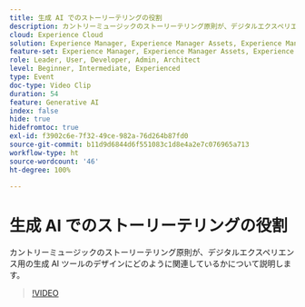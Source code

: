 ```yaml
---
title: 生成 AI でのストーリーテリングの役割
description: カントリーミュージックのストーリーテリング原則が、デジタルエクスペリエンス用の生成 AI ツールのデザインにどのように関連しているかについて説明します。
cloud: Experience Cloud
solution: Experience Manager, Experience Manager Assets, Experience Manager Forms, Experience Manager Sites, Sensei
feature-set: Experience Manager, Experience Manager Assets, Experience Manager Forms, Experience Manager Sites
role: Leader, User, Developer, Admin, Architect
level: Beginner, Intermediate, Experienced
type: Event
doc-type: Video Clip
duration: 54
feature: Generative AI
index: false
hide: true
hidefromtoc: true
exl-id: f3902c6e-7f32-49ce-982a-76d264b87fd0
source-git-commit: b11d9d6844d6f551083c1d8e4a2e7c076965a713
workflow-type: ht
source-wordcount: '46'
ht-degree: 100%

---
```


# 生成 AI でのストーリーテリングの役割

カントリーミュージックのストーリーテリング原則が、デジタルエクスペリエンス用の生成 AI ツールのデザインにどのように関連しているかについて説明します。

>[!VIDEO](https://video.tv.adobe.com/v/3462010/?learn=on&enablevpops&captions=jpn)
